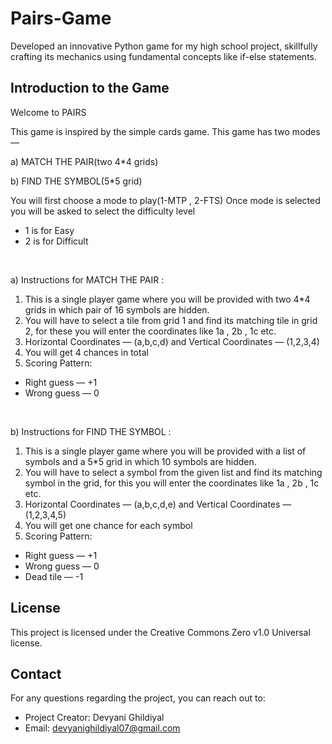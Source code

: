 # Pairs-Game
Developed an innovative  Python game for my high school project, skillfully crafting its mechanics using fundamental concepts like if-else statements.


## Introduction to the Game

Welcome to PAIRS

This game is inspired by the simple cards game. This game has two modes — 

a)  MATCH THE PAIR(two 4*4 grids) 

b)  FIND THE SYMBOL(5*5 grid) 

You will first choose a mode to play(1-MTP , 2-FTS)
Once  mode is selected you will be asked to select the difficulty level
* 1 is for Easy
* 2 is for Difficult
<br />


a) Instructions for MATCH THE PAIR :
    
1) This is a single player game where you will be provided with two 4*4 grids in which pair of 16 symbols are hidden.
2) You will have to select a tile from grid 1 and find its matching tile in grid 2, for these you will enter the coordinates like 1a , 2b , 1c etc. 
3) Horizontal Coordinates — (a,b,c,d) and Vertical Coordinates — (1,2,3,4)
4) You will get 4 chances in total
5) Scoring Pattern: 
* Right guess — +1 
* Wrong guess — 0
<br />


b) Instructions for FIND THE SYMBOL : 

1) This is a single player game where you will be provided with a list of symbols and a 5*5 grid in which 10 symbols are hidden.
2) You will have to select a symbol from the given list and find its matching symbol in the grid, for this you will enter the coordinates like 1a , 2b , 1c etc. 
3) Horizontal Coordinates — (a,b,c,d,e) and Vertical Coordinates — (1,2,3,4,5)
4) You will get one chance for each symbol
5) Scoring Pattern:
* Right guess — +1
* Wrong guess — 0  
* Dead tile — -1


## License
This project is licensed under the Creative Commons Zero v1.0 Universal license.

## Contact
For any questions regarding the project, you can reach out to:

* Project Creator: Devyani Ghildiyal
* Email: devyanighildiyal07@gmail.com
